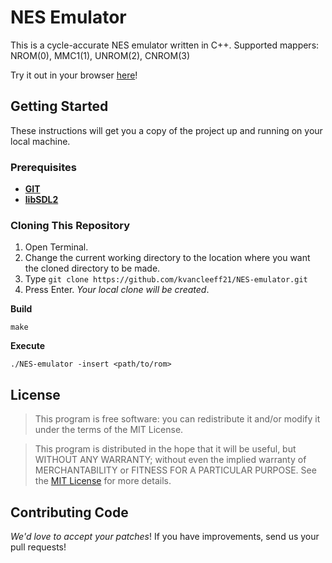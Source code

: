 # NES Emulator
This is a cycle-accurate NES emulator written in C++.
Supported mappers: NROM(0), MMC1(1), UNROM(2), CNROM(3)

Try it out in your browser [here](https://wpmed92.github.io)!

## Getting Started ##
These instructions will get you a copy of the project up and running on your local machine.

### Prerequisites ###
* **[GIT](https://git-scm.com)**
* **[libSDL2](https://www.libsdl.org/download-2.0.php)**

### Cloning This Repository ###
1. Open Terminal.
2. Change the current working directory to the location where you want the cloned directory to be made.
3. Type `git clone https://github.com/kvancleeff21/NES-emulator.git`
4. Press Enter. *Your local clone will be created*.

**Build**

`make`

**Execute**

`./NES-emulator -insert <path/to/rom>`



## License
>This program is free software: you can redistribute it and/or modify it under the terms of the MIT License.

>This program is distributed in the hope that it will be useful, but WITHOUT ANY WARRANTY; without even the implied warranty of MERCHANTABILITY or FITNESS FOR A PARTICULAR PURPOSE. See the [MIT License](https://en.wikipedia.org/wiki/MIT_License) for more details.

## Contributing Code
_We'd love to accept your patches_! If you have improvements, send us your pull requests!
